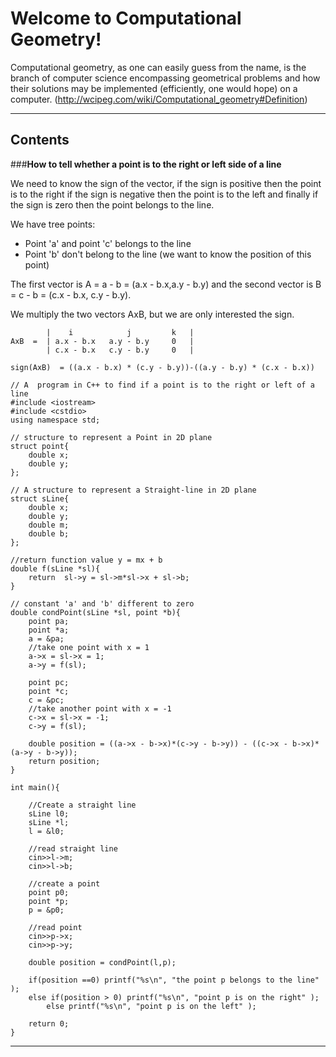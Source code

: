 

Welcome to Computational Geometry!
================================

Computational geometry, as one can easily guess from the name, is the branch of computer science encompassing geometrical problems and how their solutions may be implemented (efficiently, one would hope) on a computer. (http://wcipeg.com/wiki/Computational_geometry#Definition)

----------

Contents
---------------
###**How to tell whether a point is to the right or left side of a line**

We need to know the sign of the vector, if the sign is positive then the point is to the right if the sign is negative then the point is to the left and finally if the sign is zero then the point belongs to the line.
 
We have tree points:
 - Point 'a' and point 'c' belongs to the line
 - Point 'b' don't belong to the line (we want to know the position of this point)

The first vector is A = a - b  = (a.x - b.x,a.y - b.y) and the second vector is B = c - b  = (c.x - b.x, c.y - b.y).

We multiply the two vectors AxB, but we are only interested the sign.


			
			|    i            j         k   |
	AxB	 =	| a.x - b.x   a.y - b.y     0   |
			| c.x - b.x   c.y - b.y     0   |

	sign(AxB)  = ((a.x - b.x) * (c.y - b.y))-((a.y - b.y) * (c.x - b.x))  

```
// A  program in C++ to find if a point is to the right or left of a line
#include <iostream>
#include <cstdio>
using namespace std;

// structure to represent a Point in 2D plane
struct point{
	double x;
	double y;
};

// A structure to represent a Straight-line in 2D plane
struct sLine{
	double x;
	double y;
	double m;
	double b;
};

//return function value y = mx + b
double f(sLine *sl){
	return  sl->y = sl->m*sl->x + sl->b;
}

// constant 'a' and 'b' different to zero
double condPoint(sLine *sl, point *b){
	point pa;
	point *a;
	a = &pa;
	//take one point with x = 1 
	a->x = sl->x = 1;
	a->y = f(sl);

	point pc;
	point *c;
	c = &pc;
	//take another point with x = -1
	c->x = sl->x = -1;
	c->y = f(sl);

	double position = ((a->x - b->x)*(c->y - b->y)) - ((c->x - b->x)*(a->y - b->y));
	return position;
}

int main(){

	//Create a straight line
	sLine l0;
	sLine *l;
	l = &l0;

	//read straight line
	cin>>l->m;
	cin>>l->b;

	//create a point
	point p0;
	point *p;
	p = &p0;

	//read point
	cin>>p->x;
	cin>>p->y;

	double position = condPoint(l,p);

	if(position ==0) printf("%s\n", "the point p belongs to the line" );
	else if(position > 0) printf("%s\n", "point p is on the right" );
		else printf("%s\n", "point p is on the left" );

	return 0;
}
```
	

-------------------




	



 














































































































































































































































































































































































































































































































































































































































































































































































































































































































































































































































